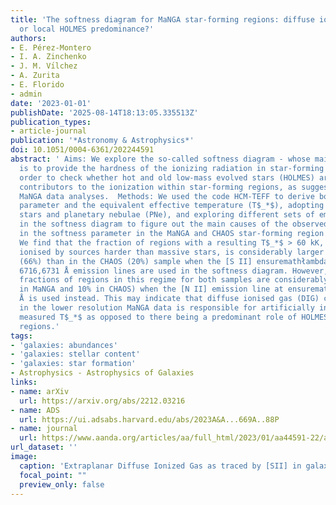```yaml
---
title: 'The softness diagram for MaNGA star-forming regions: diffuse ionized gas contamination
  or local HOLMES predominance?'
authors:
- E. Pérez-Montero
- I. A. Zinchenko
- J. M. Vı́lchez
- A. Zurita
- E. Florido
- admin
date: '2023-01-01'
publishDate: '2025-08-14T18:13:05.335513Z'
publication_types:
- article-journal
publication: '*Astronomy & Astrophysics*'
doi: 10.1051/0004-6361/202244591
abstract: ' Aims: We explore the so-called softness diagram - whose main function
  is to provide the hardness of the ionizing radiation in star-forming regions - in
  order to check whether hot and old low-mass evolved stars (HOLMES) are significant
  contributors to the ionization within star-forming regions, as suggested by previous
  MaNGA data analyses.  Methods: We used the code HCM-TEFF to derive both the ionization
  parameter and the equivalent effective temperature (T$_*$), adopting models of massive
  stars and planetary nebulae (PNe), and exploring different sets of emission lines
  in the softness diagram to figure out the main causes of the observed differences
  in the softness parameter in the MaNGA and CHAOS star-forming region samples.  Results:
  We find that the fraction of regions with a resulting T$_*$ > 60 kK, which are supposedly
  ionised by sources harder than massive stars, is considerably larger in the MaNGA
  (66%) than in the CHAOS (20%) sample when the [S II] ensuremathłambdaensuremathłambda
  6716,6731 ̊A emission lines are used in the softness diagram. However, the respective
  fractions of regions in this regime for both samples are considerably reduced (20%
  in MaNGA and 10% in CHAOS) when the [N II] emission line at ensuremathłambda 6584
  Å is used instead. This may indicate that diffuse ionised gas (DIG) contamination
  in the lower resolution MaNGA data is responsible for artificially increasing the
  measured T$_*$ as opposed to there being a predominant role of HOLMES in the H II
  regions.'
tags:
- 'galaxies: abundances'
- 'galaxies: stellar content'
- 'galaxies: star formation'
- Astrophysics - Astrophysics of Galaxies
links:
- name: arXiv
  url: https://arxiv.org/abs/2212.03216
- name: ADS
  url: https://ui.adsabs.harvard.edu/abs/2023A&A...669A..88P
- name: journal
  url: https://www.aanda.org/articles/aa/full_html/2023/01/aa44591-22/aa44591-22.html
url_dataset: ''
image:
  caption: 'Extraplanar Diffuse Ionized Gas as traced by [SII] in galaxy IC 1533 (see González-Díaz et al. 2024)'
  focal_point: ""
  preview_only: false
---
```

